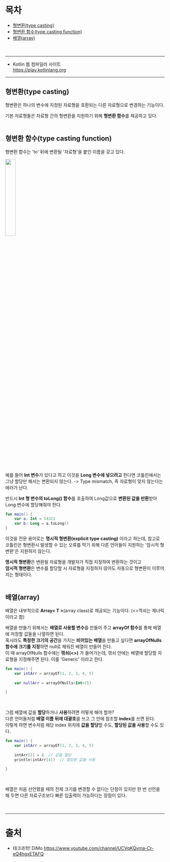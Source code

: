 # 목차
* [형변환(type casting)](#형변환type-casting)
* [형변환 함수(type casting function)](#형변환-함수type-casting-function)
* [배열(array)](#배열array)
<br><br><br>

---
* Kotlin 웹 컴파일러 사이트<br>
  https://play.kotlinlang.org
---
## 형변환(type casting)
형변환은 하나의 변수에 지정된 자료형을 호환되는 다른 자료형으로 변경하는 기능이다.

기본 자료형들은 자료형 간의 형변환을 지원하기 위해 **형변환 함수**를 제공하고 있다.
<br><br>

## 형변환 함수(type casting function)
형변환 함수는 'to' 뒤에 변환될 '자료형'을 붙인 이름을 갖고 있다.

<img src="https://user-images.githubusercontent.com/55045377/123369808-71cf2900-d5b9-11eb-9146-313abd4f7559.png" width=25% height=25%>

예를 들어 **Int 변수**가 있다고 하고 이것을 **Long 변수에 넣으려고** 한다면 코틀린에서는 그냥 할당만 해서는 변환되지 않는다. -> Type mismatch, 즉 자료형이 맞지 않는다는 에러가 난다.

반드시 **Int 형 변수의 toLong() 함수**를 호출하여 Long값으로 **변환된 값을 반환**받아 Long 변수에 할당해줘야 한다.
```kotlin
fun main() {
    var a: Int = 54321
    var b: Long = a.toLong()
}
```
이것을 전문 용어로는 **명시적 형변환(explicit type casting)** 이라고 하는데, 참고로 코틀린은 형변환시 발생할 수 있는 오류를 막기 위해 다른 언어들이 지원하는 '암시적 형변환'은 지원하지 않는다.

**명시적 형변환**은 변환될 자료형을 개발자가 직접 지정하여 변환하는 것이고<br>
**암시적 형변환**은 변수를 할당할 시 자료형을 지정하지 않아도 자동으로 형변환이 이루어지는 형태이다.
<br><br>

## 배열(array)
배열은 내부적으로 **Array< T >**(array class)로 제공되는 기능이다. (<>꺽쇠는 제너릭이라고 함)

배열을 만들기 위해서는 **배열로 사용할 변수**를 만들어 주고 **arrayOf 함수**를 통해 배열에 저장할 값들을 나열하면 된다.<br>
혹시라도 **특정한 크기의 공간**을 가지는 **비어있는 배열**을 만들고 싶다면 **arrayOfNulls 함수에 크기를 지정**하면 null로 채워진 배열이 만들어 진다.<br>
이 때 arrayOfNulls 함수에는 **꺾쇠(<>)** 가 들어가는데, 꺾쇠 안에는 배열에 할당할 자료형을 지정해주면 된다. 이를 'Generic' 이라고 한다.
```kotlin
fun main() {
    var intArr = arrayOf(1, 2, 3, 4, 5)
    
    var nullArr = arrayOfNulls<Int>(5)
    
}
```
<br>

그럼 배열에 값을 **할당**하거나 **사용**하려면 어떻게 해야 할까?<br>
다른 언어들처럼 **배열 이름 뒤에 대괄호**를 쓰고 그 안에 참조할 **index**를 쓰면 된다.<br>
이렇게 하면 변수처럼 해당 index 위치에 **값을 할당**할 수도, **할당된 값을 사용**할 수도 있다.
```kotlin
fun main() {
    var intArr = arrayOf(1, 2, 3, 4, 5)
    
    intArr[2] = 8  // 값을 할당
    println(intArr[4])  // 할당된 값을 사용
    
}
```
<br>

배열은 처음 선언했을 때의 전체 크기를 변경할 수 없다는 단점이 있지만 한 번 선언을 해 두면 다른 자료구조보다 빠른 입출력이 가능하다는 장점이 있다. 
<br><br><br>




















---

# 출처
* 테크과학! DiMo
  https://www.youtube.com/channel/UCVqKQvma-Cr-eQ4hgxETAFQ
<br><br>


